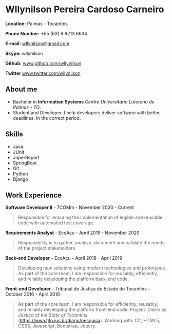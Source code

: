 # Wllynilson Pereira Cardoso Carneiro

**Location:** Palmas - Tocantins

**Phone Number:** +55 (63) 9 9213 6634

**E-mail:** wllynilson@gmail.com

**Skype:** wllynilson

**Github:** www.github.com/wllynilson

**Twitter** www.twitter.com/wllynilson

## About me
* Bachelor in **Information Systems** _Centro Universitário Luterano de Palmas - TO_.
* Student and Developer. I help developers deliver software with better deadlines. In the correct period.

## Skills

* Java
* JUnit
* JaperReport
* SpringBoot
* Git
* Python
* Django

## Work Experience

**Software Developer II** - 7COMm - November 2020 - Current

> Responsible for ensuring the implementation of legible and reusable code with automated test coverage. 

**Requirements Analyst** - EcoAçu - April 2019 - November 2020

> Responsibility is to gather, analyze, document and validate the needs of the project stakeholders.

**Back-end Developer** - EcoAçu - April 2018 - April 2019

> Developing new solutions using modern technologies and prototypes. As part of the core team, I am responsible for reusably, efficiently, and reliably developing the platform back-end code. 

**Front-end Developer** - Tribunal de Justiça do Estado do Tocantins - October 2016 - April 2018

> As part of the core team, I am responsible for efficiently, reusably, and reliably developing the platform front-end code. Project: *Diário de Justiça of the State of Tocantins* (https://wwa.tjto.jus.br/diario/pesquisa). Working with: C#, HTML5, CSS3, Javascript, Bootstrap, Jquery.
